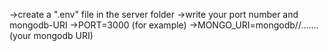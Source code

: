 ->create a ".env" file in the server folder
->write your port number and mongodb-URI
->PORT=3000 (for example)
 ->MONGO_URI=mongodb//....... (your mongodb URI)
